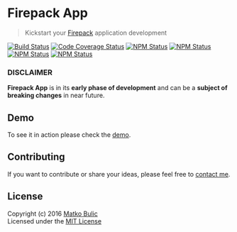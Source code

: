 # Firepack App
> Kickstart your [Firepack](https://github.com/bulicmatko/firepack/) application development

[![Build Status](https://img.shields.io/travis/bulicmatko/firepack-app.svg?style=flat-square)](https://travis-ci.org/bulicmatko/firepack-app)
[![Code Coverage Status](https://img.shields.io/codecov/c/github/bulicmatko/firepack-app.svg?style=flat-square)](https://codecov.io/github/bulicmatko/firepack-app)
[![NPM Status](https://img.shields.io/npm/v/firepack-app.svg?style=flat-square)](https://www.npmjs.com/package/firepack-app)
[![NPM Status](https://img.shields.io/npm/dm/firepack-app.svg?style=flat-square)](http://npm-stat.com/charts.html?package=firepack-app&from=2016-08-01)
[![NPM Status](https://img.shields.io/npm/dt/firepack-app.svg?style=flat-square)](https://www.npmjs.org/package/firepack-app)
[![NPM Status](https://img.shields.io/npm/l/firepack-app.svg?style=flat-square)](https://github.com/bulicmatko/firepack-app/blob/master/LICENSE)

### DISCLAIMER
**Firepack App** is in its **early phase of development** and can be
a **subject of breaking changes** in near future.

## Demo
To see it in action please check the [demo](https://firepack-app.firebaseapp.com/).

## Contributing
If you want to contribute or share your ideas, please feel free to [contact me](mailto:bulicmatko@gmail.com).

## License
Copyright (c) 2016 [Matko Bulic](mailto:bulicmatko@gmail.com)  
Licensed under the [MIT License](https://github.com/bulicmatko/firepack-app/blob/master/LICENSE)
